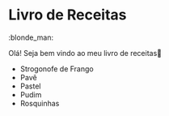 <h1>Livro de Receitas</h1>

:blonde_man:



Olá! Seja bem vindo ao meu livro de receitas:wave:

- Strogonofe de Frango
- Pavê
- Pastel
- Pudim
-  Rosquinhas







